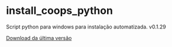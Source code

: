 # install_coops_python

Script python para windows para instalação automatizada. v0.1.29

[Download da última versão](https://github.com/dalraf/install_coops_python/releases/download/v0.1.29/install_coops_python.exe)
